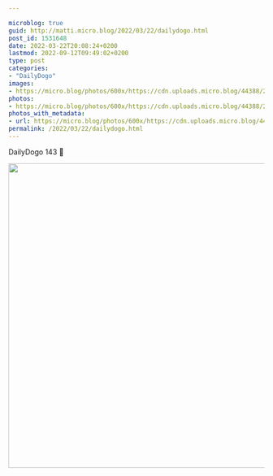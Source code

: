 ```yaml
---

microblog: true
guid: http://matti.micro.blog/2022/03/22/dailydogo.html
post_id: 1531648
date: 2022-03-22T20:08:24+0200
lastmod: 2022-09-12T09:49:02+0200
type: post
categories:
- "DailyDogo"
images:
- https://micro.blog/photos/600x/https://cdn.uploads.micro.blog/44388/2022/507d8deaba.jpg
photos:
- https://micro.blog/photos/600x/https://cdn.uploads.micro.blog/44388/2022/507d8deaba.jpg
photos_with_metadata:
- url: https://micro.blog/photos/600x/https://cdn.uploads.micro.blog/44388/2022/507d8deaba.jpg
permalink: /2022/03/22/dailydogo.html
---
```

DailyDogo 143 🐶

<img src="/media/uploads/2022/507d8deaba.jpg" width="600" height="600" alt="" />
